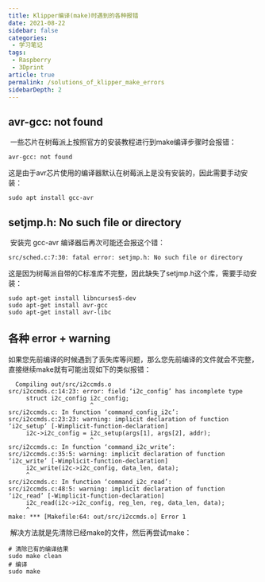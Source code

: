 ```yaml
---
title: Klipper编译(make)时遇到的各种报错
date: 2021-08-22
sidebar: false
categories:
 - 学习笔记
tags:
 - Raspberry
 - 3Dprint
article: true
permalink: /solutions_of_klipper_make_errors
sidebarDepth: 2
---
```


## avr-gcc: not found

​	一些芯片在树莓派上按照官方的安装教程进行到make编译步骤时会报错：

```shell
avr-gcc: not found
```

​	这是由于avr芯片使用的编译器默认在树莓派上是没有安装的，因此需要手动安装：

```shell
sudo apt install gcc-avr
```



## setjmp.h: No such file or directory

​	安装完 gcc-avr 编译器后再次可能还会报这个错：

```shell
src/sched.c:7:30: fatal error: setjmp.h: No such file or directory
```

​	这是因为树莓派自带的C标准库不完整，因此缺失了setjmp.h这个库，需要手动安装：

```shell
sudo apt-get install libncurses5-dev
sudo apt-get install avr-gcc
sudo apt-get install avr-libc
```



## 各种 error + warning

​	如果您先前编译的时候遇到了丢失库等问题，那么您先前编译的文件就会不完整，直接继续make就有可能出现如下的类似报错：

```shell
  Compiling out/src/i2ccmds.o
src/i2ccmds.c:14:23: error: field ‘i2c_config’ has incomplete type
     struct i2c_config i2c_config;
                       ^
src/i2ccmds.c: In function ‘command_config_i2c’:
src/i2ccmds.c:23:23: warning: implicit declaration of function ‘i2c_setup’ [-Wimplicit-function-declaration]
     i2c->i2c_config = i2c_setup(args[1], args[2], addr);
                       ^
src/i2ccmds.c: In function ‘command_i2c_write’:
src/i2ccmds.c:35:5: warning: implicit declaration of function ‘i2c_write’ [-Wimplicit-function-declaration]
     i2c_write(i2c->i2c_config, data_len, data);
     ^
src/i2ccmds.c: In function ‘command_i2c_read’:
src/i2ccmds.c:48:5: warning: implicit declaration of function ‘i2c_read’ [-Wimplicit-function-declaration]
     i2c_read(i2c->i2c_config, reg_len, reg, data_len, data);
     ^
make: *** [Makefile:64: out/src/i2ccmds.o] Error 1
```

​	解决方法就是先清除已经make的文件，然后再尝试make：

```shell
# 清除已有的编译结果
sudo make clean
# 编译
sudo make
```

